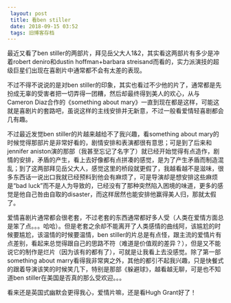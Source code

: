 ```yaml
---
 layout: post
 title: 看ben stiller
 date: 2018-09-15 03:52
 tags: 旧博客存档
---
```

最近又看了ben stiller的两部片，拜见岳父大人1&2，其实看这两部片有多少是冲着robert deniro和dustin
hoffman+barbara streisand而看的，实力派演技的超级巨星们出现在喜剧片中通常都不会有太差的表现。



不过不得不说说的是对ben
stiller的印象，其实也看过不少他的片了，通常都是先扮成无辜的受害者把一切弄得一团糟，然后却最终得到美人的欢心，从与Cameron
Diaz合作的《something about
mary》一直到现在都是这样，可能这就是喜剧片的套路吧，虽说这样的主线安排并无新意，不过一般看爱情轻喜剧都会几有趣。



不过最近发觉ben stiller的片越来越给不了我兴趣，看something about
mary的时候觉得那部片是非常好看的，剧情安排和表演都很有意思；可是到了后来和jennifer
aniston演的那部（我甚至忘记了名字了）就已经开始觉得有点造作，剧情的安排，矛盾的产生，看上去好像都有点拼凑的感觉，是为了产生矛盾而制造混乱；到了这两部拜见岳父大人，感觉这里的桥段就更假了，我越看越不是滋味，很多东西话一说出口我就已经预料到他会有麻烦了，可是导演却是想安排这些麻烦是“bad
luck”而不是人为导致的，已经没有了那种突然陷入困境的味道，更多的感觉是他自己咎由自取的disaster，而这样居然也能安排他赢得美人归，那就太假了。



爱情喜剧片通常都会很老套，不过老套的东西通常都好多人受（人类在爱情方面总是笨了点。。。哈哈）。但是老套之余却不能离开了人类感情的曲线阿，该尴尬的时候要尴尬，该温情的时候要温情，ben
stiller的片总是有点怪，跟主流的爱情片有点差别，看起来总觉得跟自己的思路不符（难道是价值观的差异？），但是又不能说它的制作是烂片（因为该有的都有了），可就是让我看上去没感觉。除了第一部something
about marry看得我非常爽之外，其他的都引不起我兴趣，只是快餐式的跟着导演该笑的时候笑几下，特别是那部《躲避球》，越看越无聊，可是也不知道ben
stiller在美国是否真的那么受欢迎。。。



看来还是英国式幽默会更得我心，爱情片嘛，还是看Hugh Grant好了！

